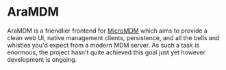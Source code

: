 # AraMDM

AraMDM is a friendlier frontend for [MicroMDM](https://github.com/micromdm/micromdm) which aims to provide a clean web UI, native management clients, persistence, and all the bells and whistles you'd expect from a modern MDM server. As such a task is enormous, the project hasn't quite achieved this goal just yet however development is ongoing.